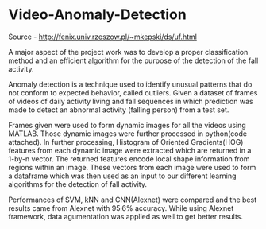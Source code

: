 # Video-Anomaly-Detection
Source - http://fenix.univ.rzeszow.pl/~mkepski/ds/uf.html

A major aspect of the project work was to develop a proper classification method and an efficient algorithm for the purpose of the detection of the fall activity. 

Anomaly detection is a technique used to identify unusual patterns that do not conform to expected behavior, called outliers. Given a dataset of frames of videos of daily activity living and fall sequences in which prediction was made to detect an abnormal activity (falling person) from a test set. 

Frames given were used to form dynamic images for all the videos using MATLAB. Those dynamic images were further processed in python(code attached). In further processing, Histogram of Oriented Gradients(HOG) features from each dynamic image were extracted which are returned in a 1-by-n vector. The returned features encode local shape information from regions within an image. These vectors from each image were used to form a dataframe which was then used as an input to our different learning algorithms for the detection of fall activity. 

Performances of SVM, kNN and CNN(Alexnet) were compared and the best results came from Alexnet with 95.6% accuracy. While using Alexnet framework, data agumentation was applied as well to get better results.
